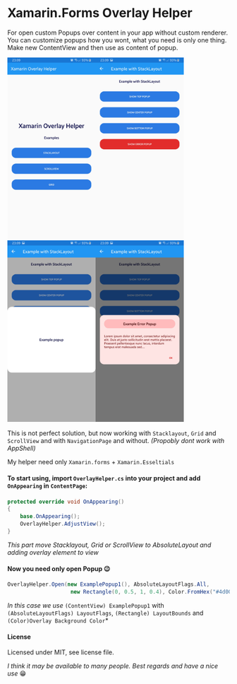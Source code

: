 # Xamarin.Forms Overlay Helper
For open custom Popups over content in your app without custom renderer. 
You can customize popups how you wont, what you need is only one thing. 
Make new ContentView and then use as content of popup.

<img src="https://raw.githubusercontent.com/anchorit3/xamarin-overlay-helper/master/Images/s1.jpg" width="200"><img src="https://raw.githubusercontent.com/anchorit3/xamarin-overlay-helper/master/Images/s2.jpg" width="200">
<img src="https://raw.githubusercontent.com/anchorit3/xamarin-overlay-helper/master/Images/s3.jpg" width="200"><img src="https://raw.githubusercontent.com/anchorit3/xamarin-overlay-helper/master/Images/s4.jpg" width="200">

This is not perfect solution, but now working with `Stacklayout`, `Grid` and `ScrollView` and with `NavigationPage` and without.
*(Propobly dont work with AppShell)*

My helper need only `Xamarin.forms` + `Xamarin.Esseltials`

#### To start using, import `OverlayHelper.cs` into your project and add `OnAppearing` in `ContentPage`:
```cs
protected override void OnAppearing()
{
    base.OnAppearing();
    OverlayHelper.AdjustView();
}
```
*This part move Stacklayout, Grid or ScrollView to AbsoluteLayout and adding overlay element to view*


#### Now you need only open Popup 😉
```cs
OverlayHelper.Open(new ExamplePopup1(), AbsoluteLayoutFlags.All,
                    new Rectangle(0, 0.5, 1, 0.4), Color.FromHex("#4d000000"));
```
*In this case we use* `(ContentView) ExamplePopup1` with `(AbsoluteLayoutFlags) LayoutFlags`, `(Rectangle) LayoutBounds` and `(Color)Overlay Background Color`*


#### License
Licensed under MIT, see license file.


*I think it may be available to many people. Best regards and have a nice use* 😁
